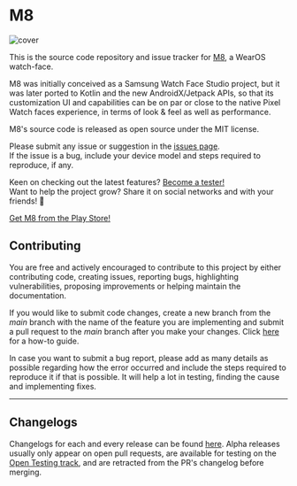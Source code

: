 # M8

![cover](https://github.com/rdnt/m8/assets/17600197/1322fa27-0ef5-499f-987f-763bfb601670)

This is the source code repository and issue tracker for 
[M8](https://play.google.com/store/apps/details?id=dev.rdnt.m8face), a WearOS watch-face.

M8 was initially conceived as a Samsung Watch Face Studio project, but it was later ported to
Kotlin and the new AndroidX/Jetpack APIs, so that its customization UI and capabilities can be on
par or close to the native Pixel Watch faces experience, in terms of look & feel as well as
performance.

M8's source code is released as open source under the MIT license.

Please submit any issue or suggestion in the
[issues page](https://github.com/rdnt/m8/issues).  
If the issue is a bug, include your device model and steps required to reproduce, if any.

Keen on checking out the latest features?
[Become a tester!](https://play.google.com/apps/testing/dev.rdnt.m8face)  
Want to help the project grow? Share it on social networks and with your friends! 🥰

[Get M8 from the Play Store!](https://play.google.com/store/apps/details?id=dev.rdnt.m8face)

## Contributing
You are free and actively encouraged to contribute to this project by either
contributing code, creating issues, reporting bugs, highlighting
vulnerabilities, proposing improvements or helping maintain the documentation.

If you would like to submit code changes, create a new branch from the *main*
branch with the name of the feature you are implementing and submit a pull
request to the *main* branch after you make your changes. Click
[here](https://gist.github.com/Chaser324/ce0505fbed06b947d962#doing-your-work)
for a how-to guide.

In case you want to submit a bug report, please add as many details as possible
regarding how the error occurred and include the steps required to reproduce
it if that is possible. It will help a lot in testing, finding the cause and
implementing fixes.

---

## Changelogs
Changelogs for each and every release can be found
[here](https://github.com/rdnt/m8/blob/main/CHANGELOG.md). Alpha releases usually only appear on open pull requests, are available for testing on the [Open Testing track](https://play.google.com/apps/testing/dev.rdnt.m8face), and are retracted from the PR's changelog before merging.
